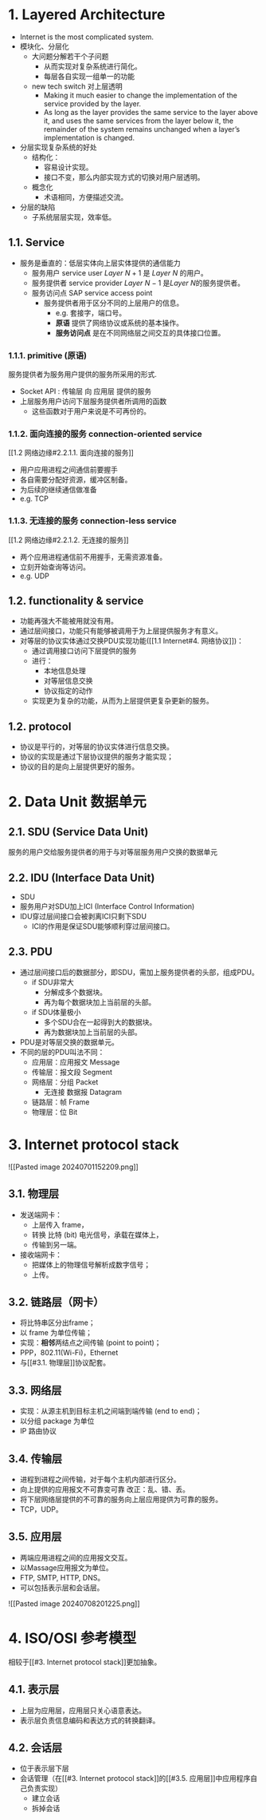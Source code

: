 # 1. Layered Architecture
- Internet is the most complicated system.
- 模块化、分层化
	- 大问题分解若干个子问题
		- 从而实现对复杂系统进行简化。
		- 每层各自实现一组单一的功能
	- new tech switch 对上层透明
		- Making it much easier to change the implementation of the service provided by the layer.
		- As long as the layer provides the same service to the layer above it, and uses the same services from the layer below it, the remainder of the system remains unchanged when a layer’s implementation is changed.
- 分层实现复杂系统的好处
	- 结构化：
		- 容易设计实现。
		- 接口不变，那么内部实现方式的切换对用户层透明。
	- 概念化
		- 术语相同，方便描述交流。
- 分层的缺陷
	- 子系统层层实现，效率低。
## 1.1. Service
- 服务是垂直的：低层实体向上层实体提供的通信能力
	- 服务用户 service user $Layer\ N+1$ 是 $Layer\ N$ 的用户。
	- 服务提供者 service provider $Layer\ N - 1$ 是$Layer\ N$的服务提供者。
	- 服务访问点 SAP service access point
		- 服务提供者用于区分不同的上层用户的信息。
			- e.g. 套接字，端口号。
			- **原语** 提供了网络协议或系统的基本操作。
			- **服务访问点** 是在不同网络层之间交互的具体接口位置。
### 1.1.1. primitive (原语)
服务提供者为服务用户提供的服务所采用的形式.
- Socket API : 传输层 向 应用层 提供的服务
- 上层服务用户访问下层服务提供者所调用的函数
	- 这些函数对于用户来说是不可再份的。
### 1.1.2. 面向连接的服务 connection-oriented service
[[1.2 网络边缘#2.2.1.1. 面向连接的服务]]
- 用户应用进程之间通信前要握手
- 各自需要分配好资源，缓冲区制备。
- 为后续的继续通信做准备
- e.g. TCP
### 1.1.3. 无连接的服务 connection-less service
[[1.2 网络边缘#2.2.1.2. 无连接的服务]]
- 两个应用进程通信前不用握手，无需资源准备。
- 立刻开始查询等访问。
- e.g. UDP
## 1.2. functionality & service
- 功能再强大不能被用就没有用。
- 通过层间接口，功能只有能够被调用于为上层提供服务才有意义。
- 对等层的协议实体通过交换PDU实现功能([[1.1 Internet#4. 网络协议]])：
	- 通过调用接口访问下层提供的服务
	- 进行：
		- 本地信息处理
		- 对等层信息交换
		- 协议指定的动作
	- 实现更为复杂的功能，从而为上层提供更复杂更新的服务。
## 1.2. protocol
- 协议是平行的，对等层的协议实体进行信息交换。
- 协议的实现是通过下层协议提供的服务才能实现；
- 协议的目的是向上层提供更好的服务。

# 2. Data Unit 数据单元
## 2.1. SDU (Service Data Unit)
服务的用户交给服务提供者的用于与对等层服务用户交换的数据单元
## 2.2. IDU (Interface Data Unit)
- SDU
- 服务用户对SDU加上ICI (Interface Control Information)
- IDU穿过层间接口会被剥离ICI只剩下SDU
	- ICI的作用是保证SDU能够顺利穿过层间接口。
## 2.3. PDU
- 通过层间接口后的数据部分，即SDU，需加上服务提供者的头部，组成PDU。
	- if SDU非常大
		- 分解成多个数据块。
		- 再为每个数据块加上当前层的头部。
	- if SDU体量极小
		- 多个SDU合在一起得到大的数据块。
		- 再为数据块加上当前层的头部。
- PDU是对等层交换的数据单元。
- 不同的层的PDU叫法不同：
	- 应用层：应用报文 Message
	- 传输层：报文段 Segment
	- 网络层：分组 Packet
		- 无连接 数据报 Datagram
	- 链路层：帧 Frame
	- 物理层：位 Bit
# 3. Internet  protocol stack
![[Pasted image 20240701152209.png]]
## 3.1. 物理层
- 发送端网卡：
	- 上层传入 frame， 
	- 转换 比特 (bit) 电光信号，承载在媒体上，
	- 传输到另一端。
- 接收端网卡：
	- 把媒体上的物理信号解析成数字信号；
	- 上传。
## 3.2. 链路层（网卡）
- 将比特串区分出frame；
- 以 frame 为单位传输；
- 实现：**相邻**两结点之间传输 (point to point)；
- PPP，802.11(Wi-Fi)，Ethernet
- 与[[#3.1. 物理层]]协议配套。
## 3.3. 网络层
- 实现：从源主机到目标主机之间端到端传输 (end to end)；
- 以分组 package 为单位
- IP 路由协议
## 3.4. 传输层
- 进程到进程之间传输，对于每个主机内部进行区分。
- 向上提供的应用报文不可靠变可靠 改正：乱、错、丢。
- 将下层网络层提供的不可靠的服务向上层应用提供为可靠的服务。
- TCP，UDP。
## 3.5. 应用层
- 两端应用进程之间的应用报文交互。
- 以Massage应用报文为单位。
- FTP, SMTP, HTTP, DNS。
- 可以包括表示层和会话层。

![[Pasted image 20240708201225.png]]
# 4. ISO/OSI 参考模型
相较于[[#3. Internet protocol stack]]更加抽象。
## 4.1. 表示层
- 上层为应用层，应用层只关心语意表达。
- 表示层负责信息编码和表达方式的转换翻译。
## 4.2. 会话层
- 位于表示层下层
- 会话管理（在[[#3. Internet protocol stack]]的[[#3.5. 应用层]]中应用程序自己负责实现）
	- 建立会话
	- 拆掉会话

